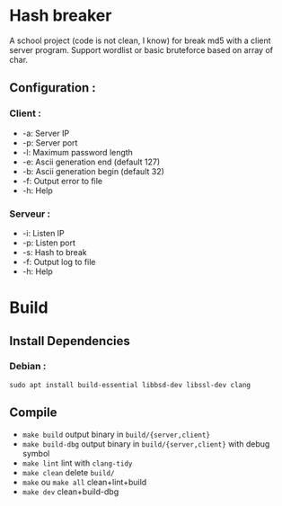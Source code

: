 # Hash breaker

A school project (code is not clean, I know) for break md5 with a client server program. Support wordlist or basic bruteforce based on array of char.

## Configuration :

### Client :

- -a: Server IP
- -p: Server port
- -l: Maximum password length
- -e: Ascii generation end (default 127)
- -b: Ascii generation begin (default 32)
- -f: Output error to file
- -h: Help

### Serveur :

- -i: Listen IP
- -p: Listen port
- -s: Hash to break
- -f: Output log to file
- -h: Help

# Build
## Install Dependencies
### Debian :
`sudo apt install build-essential libbsd-dev libssl-dev clang`

## Compile

- `make build` output binary in `build/{server,client}`
- `make build-dbg` output binary in `build/{server,client}` with debug symbol
- `make lint` lint with `clang-tidy`
- `make clean` delete `build/`
- `make` ou `make all` clean+lint+build 
- `make dev` clean+build-dbg
